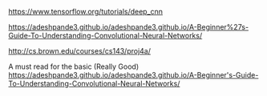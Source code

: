 https://www.tensorflow.org/tutorials/deep_cnn

https://adeshpande3.github.io/adeshpande3.github.io/A-Beginner%27s-Guide-To-Understanding-Convolutional-Neural-Networks/

http://cs.brown.edu/courses/cs143/proj4a/

A must read for the basic (Really Good)
https://adeshpande3.github.io/adeshpande3.github.io/A-Beginner's-Guide-To-Understanding-Convolutional-Neural-Networks/
